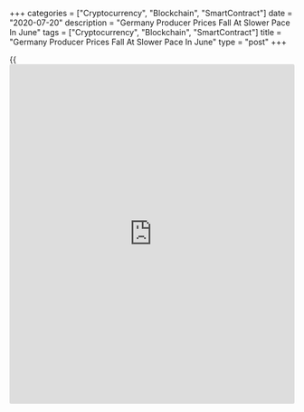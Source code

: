 +++
categories = ["Cryptocurrency", "Blockchain", "SmartContract"]
date = "2020-07-20"
description = "Germany Producer Prices Fall At Slower Pace In June"
tags = ["Cryptocurrency", "Blockchain", "SmartContract"]
title = "Germany Producer Prices Fall At Slower Pace In June"
type = "post"
+++

{{<iframe id="large-banner" src="https://www.bounty.group/#slide=22.0" width="100%" height="600" scrolling="no" style="border: 0px solid rgb(216, 221, 230); border-radius: 3px;">}}

Germany's producer prices declined for the fifth consecutive month in
June but the pace of annual fall decreased, data from Destatis revealed
Monday.

Producer prices fell 1.8 percent year-on-year in June, slower than the
2.2 percent decrease seen in May. Prices have been falling since
February. Nonetheless, this was faster than the 1.6 percent rise
economists had forecast.

On a monthly basis, producer prices remained unchanged versus a 0.4
percent drop in May. Economists had expected a 0.2 percent rise.

Excluding energy, producer prices dropped 0.4 percent from last year and
fell by 0.1 percent compared to May.

Energy prices logged the biggest annual fall of 6.2 percent, followed by
a 2.5 percent drop in intermediate goods prices. Meanwhile, durable
consumer goods and capital goods prices rose 1.5 percent and 1.2
percent, respectively.

At the same time, non-durable consumer goods gained 0.6 percent annually
in June.

For comments and feedback [contact](https://www.playgroundfx.com/contact/): editorial@rtt[news](https://www.letsplayfx.com/blog/forex-news-website/).com

[Economic News][1]

 **What parts of the world are seeing the best (and worst) economic
performances lately? Click[here][2] to check out our [Econ Scorecard][2]
and find out! See up-to-the-moment [ranking](https://www.playgroundfx.com/blog/crypto-exchange-ranking/)s for the best and worst
performers in [GDP][3], [unemployment rate][4], [inflation][5] and much
more.**

   1. www.rtt[news](https://www.letsplayfx.com/blog/forex-news-website/).com/Content/EconomicNews.aspx
   2. www.rtt[news](https://www.letsplayfx.com/blog/forex-news-website/).com/economic-scorecard/world-rank/retail-sales/highest-performance.aspx
   3. www.rtt[news](https://www.letsplayfx.com/blog/forex-news-website/).com/economic-scorecard/world-rank/GDP/highest-performance.aspx
   4. www.rtt[news](https://www.letsplayfx.com/blog/forex-news-website/).com/economic-scorecard/world-rank/unemployment-rate/lowest-performance.aspx
   5. www.rtt[news](https://www.letsplayfx.com/blog/forex-news-website/).com/economic-scorecard/world-rank/CPI/highest-performance.aspx